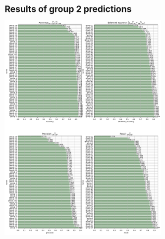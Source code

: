 # Results of group 2 predictions
![Results of project predictions](https://github.com/marvanG/Statistical-Machine-Learning/blob/main/results.png)
